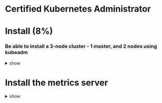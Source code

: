 # Certified Kubernetes Administrator

# Install (8%)

### Be able to install a 3-node cluster - 1 master, and 2 nodes using kubeadm

<details><summary>show</summary>
<p>

```bash
Step1: Install kubeadm, kubectl, kubelet in all the nodes
kubeadm
# At the end, kubectl get nodes - you should be able to see the 3 nodes
```
</p>
</details>


# Install the metrics server
<details><summary>show</summary>
<p>

```bash
Install metrics server

</p>
</details>


